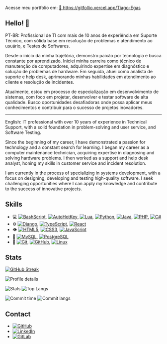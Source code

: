 
Acesse meu portfólio em: 
<a href="https://gitfollio.vercel.app/Tiago-Egas"> 🔗
  https://gitfollio.vercel.app/Tiago-Egas
</a>

<!-- GitFolio:start
{
  "gitfolio": "on",
  "name": "Tiago Egas",
  "email": "tiagoegas@outlook.com",
  "tagline": "Dev Jr.",
  "avatar_url": "https://avatars.githubusercontent.com/u/25328280?v=4",
  "website": "tiago-egas.ddns.net",
  "githubUser": "Tiago-Egas",
  "linkedinUser": "https://www.linkedin/in/tiagoegas",
  "about": "Com mais de 10 anos em Suporte de TI, estou em transição para a carreira de Desenvolvedor de Software. Minha experiência em diagnosticar problemas complexos e entender o usuário final é um diferencial que hoje aplico na criação de código. Com vivência em automação e scripting, estou finalizando a graduação em Análise e Desenvolvimento de Sistemas e busco uma oportunidade para construir produtos tecnológicos inovadores, unindo meu background à programação.",
  "showStars": false,
  "showFollowers": false,
  "followers": 25,
  "following": 44,
  "themeId": "professional",
  "tech": [
  "Javascript",
  "Node.js",
  "Python",
  "PHP",
  "Linux"
],
  "projects": [
  {
    "id": 1061961008,
    "repoName": "FinAPI-Ignite-Rocketseat",
    "url": "https://github.com/Tiago-Egas/FinAPI-Ignite-Rocketseat",
    "stars": 0,
    "description": "FinAPI from Ignite course on Rocketseat",
    "image": "",
    "techs": [
      "Node.js",
      "TypeScript",
      "API REST"
    ],
    "deploy": "",
    "highlighted": false
  },
  {
    "id": 540233791,
    "repoName": "Curso-PHP-Completo---COD3R",
    "url": "https://github.com/Tiago-Egas/Curso-PHP-Completo---COD3R",
    "stars": 0,
    "description": "Curso PHP - COD3R",
    "image": "",
    "techs": [
      "PHP",
      "HTML5",
      "CSS"
    ],
    "deploy": "",
    "highlighted": false
  },
  {
    "id": 536471781,
    "repoName": "nlw-esports-explorer",
    "url": "https://github.com/Tiago-Egas/nlw-esports-explorer",
    "stars": 1,
    "description": "NLW eSports - Trilha Explorer",
    "image": "",
    "techs": [
      "HTML5",
      "CSS",
      "Javascript",
      "Docker"
    ],
    "deploy": "",
    "highlighted": false
  }
]
}
GitFolio:end -->
  
## Hello! 👋

PT-BR: Profissional de TI com mais de 10 anos de experiência em Suporte Técnico, com sólida base em resolução de problemas e atendimento ao usuário, e Testes de Softwares.

Desde o início da minha trajetória, demonstro paixão por tecnologia e busca constante por aprendizado. Iniciei minha carreira como técnico de manutenção de computadores, adquirindo expertise em diagnóstico e solução de problemas de hardware. Em seguida, atuei como analista de suporte e help desk, aprimorando minhas habilidades em atendimento ao cliente e resolução de incidentes.

Atualmente, estou em processo de especialização em desenvolvimento de sistemas, com foco em projetar, desenvolver e testar software de alta qualidade. Busco oportunidades desafiadoras onde possa aplicar meus conhecimentos e contribuir para o sucesso de projetos inovadores.

---
English: IT professional with over 10 years of experience in Technical Support, with a solid foundation in problem-solving and user service, and Software Testing.

Since the beginning of my career, I have demonstrated a passion for technology and a constant search for learning. I began my career as a computer maintenance technician, acquiring expertise in diagnosing and solving hardware problems. I then worked as a support and help desk analyst, honing my skills in customer service and incident resolution.

I am currently in the process of specializing in systems development, with a focus on designing, developing and testing high-quality software. I seek challenging opportunities where I can apply my knowledge and contribute to the success of innovative projects.

## Skills

- 💻 [![BashScript](https://img.shields.io/badge/bash%20script-0101?style=flat&logo=gnubash&logoColor=%23FFFFFF&labelColor=%23000000)](https://www.gnu.org/software/bash/), [![AutoHotKey](https://img.shields.io/badge/AutoHotkey-334455?style=for-the-badge&logo=autohotkey&logoColor=white)](https://www.autohotkey.com/docs/v2/), [![Lua](https://img.shields.io/badge/Lua-2C2D72?style=for-the-badge&logo=lua&logoColor=white)](https://www.lua.org/docs.html), [![Python](https://img.shields.io/badge/python-3670A0?style=for-the-badge&logo=python&logoColor=ffdd54)](https://docs.python.org/3/), [![Java](https://img.shields.io/badge/java-%23ED8B00.svg?style=for-the-badge&logo=openjdk&logoColor=white)](https://docs.oracle.com/en/java/), [![PHP](https://img.shields.io/badge/PHP-777BB4?style=for-the-badge&logo=php&logoColor=white)](https://www.php.net/docs.php), [![C#](https://img.shields.io/badge/C%23-239120?style=for-the-badge&logo=c-sharp&logoColor=white)](https://dotnet.microsoft.com/pt-br/languages/csharp)
- ⚙️ [![Django](https://img.shields.io/badge/django-%23092E20.svg?style=for-the-badge&logo=django&logoColor=white)](https://docs.djangoproject.com/en/5.1/), [![TypeScript](https://img.shields.io/badge/TypeScript-007ACC?style=for-the-badge&logo=typescript&logoColor=white)](https://www.typescriptlang.org/docs/), [![React](https://img.shields.io/badge/React-20232A?style=for-the-badge&logo=react&logoColor=61DAFB)](https://react.dev/learn)
- 👁️ [![HTML5](https://img.shields.io/badge/HTML5-E34F26?style=for-the-badge&logo=html5&logoColor=white)](https://developer.mozilla.org/en-US/docs/Web/HTML), [![CSS3](https://img.shields.io/badge/CSS3-1572B6?style=for-the-badge&logo=css3&logoColor=white)](https://developer.mozilla.org/en-US/docs/Web/CSS), [![JavaScript](https://img.shields.io/badge/JavaScript-F7DF1E?style=for-the-badge&logo=javascript&logoColor=black)](https://developer.mozilla.org/en-US/docs/Web/JavaScript)
- 💽 [![MySQL](https://img.shields.io/badge/MySQL-00000F?style=for-the-badge&logo=mysql&logoColor=white)](https://dev.mysql.com/doc/), [![PostgreSQL](https://img.shields.io/badge/PostgreSQL-000?style=for-the-badge&logo=postgresql)](https://www.postgresql.org/docs/)
- 🧰 [![Git](https://img.shields.io/badge/Git-000?style=for-the-badge&logo=git&logoColor=E94D5F)](https://git-scm.com/doc), [![GitHub](https://img.shields.io/badge/GitHub-000?style=for-the-badge&logo=github&logoColor=30A3DC)](https://docs.github.com/), [![Linux](https://img.shields.io/badge/Linux-000?style=for-the-badge&logo=linux&logoColor=FCC624)](https://distrowatch.com/)

## Stats

[![GitHub Streak](https://git-hub-streak-stats.vercel.app?user=tiago-egas&theme=tokyonight&date_format=j%20M%5B%20Y%5D&card_width=720)](https://git.io/streak-stats)

![Profile details](http://github-profile-summary-cards.vercel.app/api/cards/profile-details?username=tiago-egas&theme=tokyonight)

![Stats](http://github-profile-summary-cards.vercel.app/api/cards/stats?username=tiago-egas&theme=tokyonight) ![Top Langs](http://github-profile-summary-cards.vercel.app/api/cards/repos-per-language?username=tiago-egas&theme=tokyonight)

![Commit time](http://github-profile-summary-cards.vercel.app/api/cards/productive-time?username=tiago-egas&theme=tokyonight&utcOffset=8) ![Commit langs](http://github-profile-summary-cards.vercel.app/api/cards/most-commit-language?username=tiago-egas&theme=tokyonight)

## Contact

- [![GitHub](https://img.shields.io/badge/GitHub-100000?style=for-the-badge&logo=github&logoColor=white)](https://github.com/Tiago-Egas)
- [![LinkedIn](https://img.shields.io/badge/LinkedIn-0077B5?style=for-the-badge&logo=linkedin&logoColor=white)](https://www.linkedin.com/in/tiagoegas/)
- [![GitLab](https://img.shields.io/badge/GitLab-330F63?style=for-the-badge&logo=gitlab&logoColor=white)](https://gitlab.com/Tiago-Egas)
